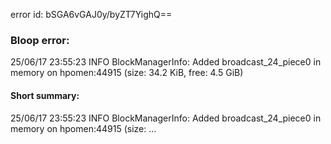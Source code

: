 error id: bSGA6vGAJ0y/byZT7YighQ==
### Bloop error:

25/06/17 23:55:23 INFO BlockManagerInfo: Added broadcast_24_piece0 in memory on hpomen:44915 (size: 34.2 KiB, free: 4.5 GiB)
#### Short summary: 

25/06/17 23:55:23 INFO BlockManagerInfo: Added broadcast_24_piece0 in memory on hpomen:44915 (size: ...